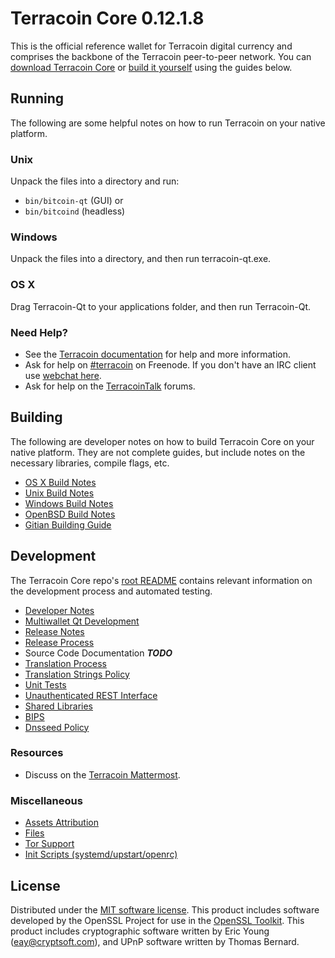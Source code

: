Terracoin Core 0.12.1.8
=======================

This is the official reference wallet for Terracoin digital currency and comprises the backbone of the Terracoin peer-to-peer network. You can [download Terracoin Core](https://www.terracoin.io/downloads/) or [build it yourself](#building) using the guides below.

Running
---------------------
The following are some helpful notes on how to run Terracoin on your native platform.

### Unix

Unpack the files into a directory and run:

- `bin/bitcoin-qt` (GUI) or
- `bin/bitcoind` (headless)

### Windows

Unpack the files into a directory, and then run terracoin-qt.exe.

### OS X

Drag Terracoin-Qt to your applications folder, and then run Terracoin-Qt.

### Need Help?

* See the [Terracoin documentation](https://terracoin.atlassian.net/wiki/display/DOC)
for help and more information.
* Ask for help on [#terracoin](http://webchat.freenode.net?channels=terracoin) on Freenode. If you don't have an IRC client use [webchat here](http://webchat.freenode.net?channels=terracoin).
* Ask for help on the [TerracoinTalk](https://terracointalk.org/) forums.

Building
---------------------
The following are developer notes on how to build Terracoin Core on your native platform. They are not complete guides, but include notes on the necessary libraries, compile flags, etc.

- [OS X Build Notes](build-osx.md)
- [Unix Build Notes](build-unix.md)
- [Windows Build Notes](build-windows.md)
- [OpenBSD Build Notes](build-openbsd.md)
- [Gitian Building Guide](gitian-building.md)

Development
---------------------
The Terracoin Core repo's [root README](/README.md) contains relevant information on the development process and automated testing.

- [Developer Notes](developer-notes.md)
- [Multiwallet Qt Development](multiwallet-qt.md)
- [Release Notes](release-notes.md)
- [Release Process](release-process.md)
- Source Code Documentation ***TODO***
- [Translation Process](translation_process.md)
- [Translation Strings Policy](translation_strings_policy.md)
- [Unit Tests](unit-tests.md)
- [Unauthenticated REST Interface](REST-interface.md)
- [Shared Libraries](shared-libraries.md)
- [BIPS](bips.md)
- [Dnsseed Policy](dnsseed-policy.md)

### Resources
* Discuss on the [Terracoin Mattermost](https://mattermost.terracoin.io/).

### Miscellaneous
- [Assets Attribution](assets-attribution.md)
- [Files](files.md)
- [Tor Support](tor.md)
- [Init Scripts (systemd/upstart/openrc)](init.md)

License
---------------------
Distributed under the [MIT software license](http://www.opensource.org/licenses/mit-license.php).
This product includes software developed by the OpenSSL Project for use in the [OpenSSL Toolkit](https://www.openssl.org/). This product includes
cryptographic software written by Eric Young ([eay@cryptsoft.com](mailto:eay@cryptsoft.com)), and UPnP software written by Thomas Bernard.
